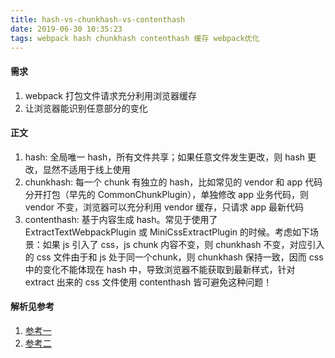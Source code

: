 ```yaml
---
title: hash-vs-chunkhash-vs-contenthash
date: 2019-06-30 10:35:23
tags: webpack hash chunkhash contenthash 缓存 webpack优化
---
```

#### 需求

1. webpack 打包文件请求充分利用浏览器缓存
2. 让浏览器能识别任意部分的变化

#### 正文

1. hash: 全局唯一 hash，所有文件共享；如果任意文件发生更改，则 hash 更改，显然不适用于线上使用
2. chunkhash: 每一个 chunk 有独立的 hash，比如常见的 vendor 和 app 代码分开打包（早先的 CommonChunkPlugin），单独修改 app 业务代码，则 vendor 不变，浏览器可以充分利用 vendor 缓存，只请求 app 最新代码
3. contenthash: 基于内容生成 hash。常见于使用了 ExtractTextWebpackPlugin 或 MiniCssExtractPlugin 的时候。考虑如下场景：如果 js 引入了 css，js chunk 内容不变，则 chunkhash 不变，对应引入的 css 文件由于和 js 处于同一个chunk，则 chunkhash 保持一致，因而 css 中的变化不能体现在 hash 中，导致浏览器不能获取到最新样式，针对 extract 出来的 css 文件使用 contenthash 皆可避免这种问题！

#### 解析见参考

1. [参考一](https://medium.com/@sahilkkrazy/hash-vs-chunkhash-vs-contenthash-e94d38a32208)
2. [参考二](https://github.com/jiangjiu/blog-md/issues/49)

